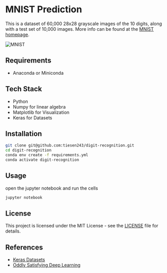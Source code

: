 # MNIST Prediction

This is a dataset of 60,000 28x28 grayscale images of the 10 digits, along with a test set of 10,000 images. More info can be found at the [MNIST homepage](http://yann.lecun.com/exdb/mnist/).

![MNIST](https://upload.wikimedia.org/wikipedia/commons/2/27/MnistExamples.png)

## Requirements

- Anaconda or Miniconda

## Tech Stack

- Python
- Numpy for linear algebra
- Matplotlib for Visualization
- Keras for Datasets 

## Installation

```bash
git clone git@github.com:tiesen243/digit-recognition.git
cd digit-recognition
conda env create -f requirements.yml
conda activate digit-recognition
```

## Usage

open the jupyter notebook and run the cells

```bash
jupyter notebook
```

## License

This project is licensed under the MIT License - see the [LICENSE](LICENSE) file for details.

## References

- [Keras Datasets](https://keras.io/api/datasets/mnist/)
- [Oddly Satisfying Deep Learning](https://pythonandml.github.io/dlbook/content/convolutional_neural_networks/cnn_over_mlp.html)